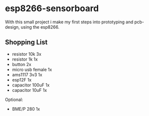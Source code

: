 # esp8266-sensorboard
With this small project i make my first steps into prototyping and pcb-design, using the esp8266.

## Shopping List
- resistor 10k 3x
- resistor 1k 1x
- button 2x
- micro usb female 1x
- ams1117 3v3 1x
- esp12F 1x
- capacitor 100uF 1x
- capacitor 10uF 1x

Optional:
- BME/P 280 1x
